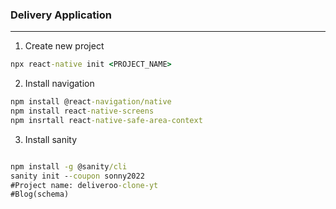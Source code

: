 ### Delivery Application

<hr>

1. Create new project

```cmd
npx react-native init <PROJECT_NAME>
```

2. Install navigation

```cmd
npm install @react-navigation/native
npm install react-native-screens 
npm insrtall react-native-safe-area-context

```

3. Install sanity

```cmd

npm install -g @sanity/cli
sanity init --coupon sonny2022
#Project name: deliveroo-clone-yt
#Blog(schema)

```
